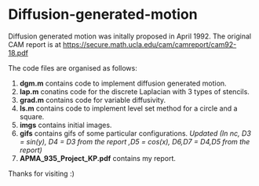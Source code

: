 # Diffusion-generated-motion
Diffusion generated motion was initally proposed in April 1992. The original CAM report is at https://secure.math.ucla.edu/cam/camreport/cam92-18.pdf


The code files are organised as follows:
1. **dgm.m** contains code to implement diffusion generated motion. 
2. **lap.m** conatins code for the discrete Laplacian with 3 types of stencils. 
3. **grad.m** contains code for variable diffusivity. 
4. **ls.m** contains code to implement level set method for a circle and a square.
5. **imgs** contains initial images. 
6. **gifs** contains gifs of some particular configurations. *Updated (In nc, D3 = sin(y), D4 = D3 from the report ,D5 = cos(x), D6,D7 = D4,D5 from the report)*
9. **APMA_935_Project_KP.pdf** contains my report.

Thanks for visiting :)
 

